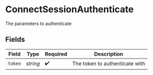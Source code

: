 # ConnectSessionAuthenticate

The parameters to authenticate


## Fields

| Field                          | Type                           | Required                       | Description                    |
| ------------------------------ | ------------------------------ | ------------------------------ | ------------------------------ |
| `token`                        | *string*                       | :heavy_check_mark:             | The token to authenticate with |